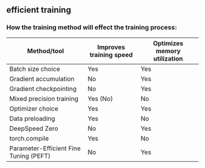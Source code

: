 ## efficient training


### How the training method will effect the training process:

| Method/tool | Improves training speed | Optimizes memory utilization |
|---|---|---|
| Batch size choice | Yes | Yes |
| Gradient accumulation | No | Yes |
| Gradient checkpointing | No | Yes |
| Mixed precision training | Yes (No) | No |
| Optimizer choice | Yes | Yes |
| Data preloading | Yes | No |
| DeepSpeed Zero | No | Yes |
| torch.compile | Yes | No |
| Parameter-Efficient Fine Tuning (PEFT) | No | Yes |


